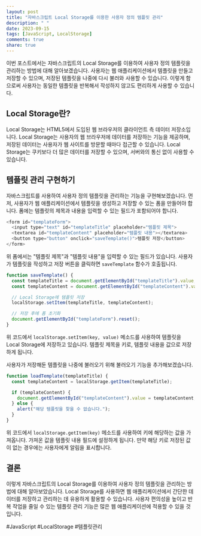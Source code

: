 ```yaml
---
layout: post
title: "자바스크립트 Local Storage를 이용한 사용자 정의 템플릿 관리"
description: " "
date: 2023-09-15
tags: [JavaScript, LocalStorage]
comments: true
share: true
---
```


이번 포스트에서는 자바스크립트의 Local Storage를 이용하여 사용자 정의 템플릿을 관리하는 방법에 대해 알아보겠습니다. 사용자는 웹 애플리케이션에서 템플릿을 만들고 저장할 수 있으며, 저장된 템플릿을 나중에 다시 불러와 사용할 수 있습니다. 이렇게 함으로써 사용자는 동일한 템플릿을 반복해서 작성하지 않고도 편리하게 사용할 수 있습니다.

## Local Storage란?

Local Storage는 HTML5에서 도입된 웹 브라우저의 클라이언트 측 데이터 저장소입니다. Local Storage는 사용자의 웹 브라우저에 데이터를 저장하는 기능을 제공하며, 저장된 데이터는 사용자가 웹 사이트를 방문할 때마다 접근할 수 있습니다. Local Storage는 쿠키보다 더 많은 데이터를 저장할 수 있으며, 서버와의 통신 없이 사용할 수 있습니다.

## 템플릿 관리 구현하기

자바스크립트를 사용하여 사용자 정의 템플릿을 관리하는 기능을 구현해보겠습니다. 먼저, 사용자가 웹 애플리케이션에서 템플릿을 생성하고 저장할 수 있는 폼을 만들어야 합니다. 폼에는 템플릿의 제목과 내용을 입력할 수 있는 필드가 포함되어야 합니다.

```javascript
<form id="templateForm">
  <input type="text" id="templateTitle" placeholder="템플릿 제목">
  <textarea id="templateContent" placeholder="템플릿 내용"></textarea>
  <button type="button" onclick="saveTemplate()">템플릿 저장</button>
</form>
```

위 폼에서는 "템플릿 제목"과 "템플릿 내용"을 입력할 수 있는 필드가 있습니다. 사용자가 템플릿을 작성하고 저장 버튼을 클릭하면 `saveTemplate` 함수가 호출됩니다.

```javascript
function saveTemplate() {
  const templateTitle = document.getElementById("templateTitle").value;
  const templateContent = document.getElementById("templateContent").value;

  // Local Storage에 템플릿 저장
  localStorage.setItem(templateTitle, templateContent);

  // 저장 후에 폼 초기화
  document.getElementById("templateForm").reset();
}
```

위 코드에서 `localStorage.setItem(key, value)` 메소드를 사용하여 템플릿을 Local Storage에 저장하고 있습니다. 템플릿 제목을 키로, 템플릿 내용을 값으로 저장하게 됩니다.

사용자가 저장해둔 템플릿을 나중에 불러오기 위해 불러오기 기능을 추가해보겠습니다. 

```javascript
function loadTemplate(templateTitle) {
  const templateContent = localStorage.getItem(templateTitle);

  if (templateContent) {
    document.getElementById("templateContent").value = templateContent;
  } else {
    alert("해당 템플릿을 찾을 수 없습니다.");
  }
}
```

위 코드에서 `localStorage.getItem(key)` 메소드를 사용하여 키에 해당하는 값을 가져옵니다. 가져온 값을 템플릿 내용 필드에 설정하게 됩니다. 만약 해당 키로 저장된 값이 없는 경우에는 사용자에게 알림을 표시합니다.

## 결론

이렇게 자바스크립트의 Local Storage를 이용하여 사용자 정의 템플릿을 관리하는 방법에 대해 알아보았습니다. Local Storage를 사용하면 웹 애플리케이션에서 간단한 데이터를 저장하고 관리하는 데 유용하게 활용할 수 있습니다. 사용자 편의성을 높이고 반복 작업을 줄일 수 있는 템플릿 관리 기능은 많은 웹 애플리케이션에 적용할 수 있을 것입니다.

#JavaScript #LocalStorage #템플릿관리